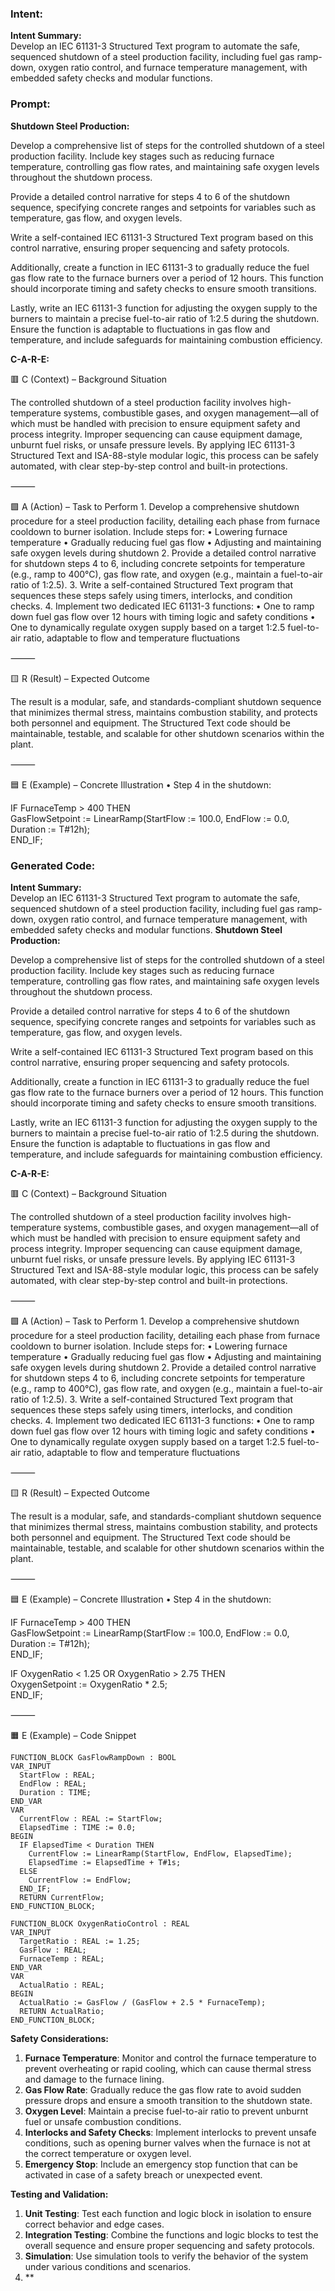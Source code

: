 ### Intent:
**Intent Summary:**  
Develop an IEC 61131-3 Structured Text program to automate the safe, sequenced shutdown of a steel production facility, including fuel gas ramp-down, oxygen ratio control, and furnace temperature management, with embedded safety checks and modular functions.

### Prompt:
**Shutdown Steel Production:**

Develop a comprehensive list of steps for the controlled shutdown of a steel production facility. Include key stages such as reducing furnace temperature, controlling gas flow rates, and maintaining safe oxygen levels throughout the shutdown process.

Provide a detailed control narrative for steps 4 to 6 of the shutdown sequence, specifying concrete ranges and setpoints for variables such as temperature, gas flow, and oxygen levels.

Write a self-contained IEC 61131-3 Structured Text program based on this control narrative, ensuring proper sequencing and safety protocols.

Additionally, create a function in IEC 61131-3 to gradually reduce the fuel gas flow rate to the furnace burners over a period of 12 hours. This function should incorporate timing and safety checks to ensure smooth transitions.

Lastly, write an IEC 61131-3 function for adjusting the oxygen supply to the burners to maintain a precise fuel-to-air ratio of 1:2.5 during the shutdown. Ensure the function is adaptable to fluctuations in gas flow and temperature, and include safeguards for maintaining combustion efficiency.

**C-A-R-E:**

🟥 C (Context) – Background Situation

The controlled shutdown of a steel production facility involves high-temperature systems, combustible gases, and oxygen management—all of which must be handled with precision to ensure equipment safety and process integrity. Improper sequencing can cause equipment damage, unburnt fuel risks, or unsafe pressure levels. By applying IEC 61131-3 Structured Text and ISA-88-style modular logic, this process can be safely automated, with clear step-by-step control and built-in protections.

⸻

🟩 A (Action) – Task to Perform
	1.	Develop a comprehensive shutdown procedure for a steel production facility, detailing each phase from furnace cooldown to burner isolation. Include steps for:
	•	Lowering furnace temperature
	•	Gradually reducing fuel gas flow
	•	Adjusting and maintaining safe oxygen levels during shutdown
	2.	Provide a detailed control narrative for shutdown steps 4 to 6, including concrete setpoints for temperature (e.g., ramp to 400°C), gas flow rate, and oxygen (e.g., maintain a fuel-to-air ratio of 1:2.5).
	3.	Write a self-contained Structured Text program that sequences these steps safely using timers, interlocks, and condition checks.
	4.	Implement two dedicated IEC 61131-3 functions:
	•	One to ramp down fuel gas flow over 12 hours with timing logic and safety conditions
	•	One to dynamically regulate oxygen supply based on a target 1:2.5 fuel-to-air ratio, adaptable to flow and temperature fluctuations

⸻

🟨 R (Result) – Expected Outcome

The result is a modular, safe, and standards-compliant shutdown sequence that minimizes thermal stress, maintains combustion stability, and protects both personnel and equipment. The Structured Text code should be maintainable, testable, and scalable for other shutdown scenarios within the plant.

⸻

🟦 E (Example) – Concrete Illustration
	•	Step 4 in the shutdown:

 IF FurnaceTemp > 400 THEN  
    GasFlowSetpoint := LinearRamp(StartFlow := 100.0, EndFlow := 0.0, Duration := T#12h);  
END_IF;

### Generated Code:
**Intent Summary:**  
Develop an IEC 61131-3 Structured Text program to automate the safe, sequenced shutdown of a steel production facility, including fuel gas ramp-down, oxygen ratio control, and furnace temperature management, with embedded safety checks and modular functions.
**Shutdown Steel Production:**

Develop a comprehensive list of steps for the controlled shutdown of a steel production facility. Include key stages such as reducing furnace temperature, controlling gas flow rates, and maintaining safe oxygen levels throughout the shutdown process.

Provide a detailed control narrative for steps 4 to 6 of the shutdown sequence, specifying concrete ranges and setpoints for variables such as temperature, gas flow, and oxygen levels.

Write a self-contained IEC 61131-3 Structured Text program based on this control narrative, ensuring proper sequencing and safety protocols.

Additionally, create a function in IEC 61131-3 to gradually reduce the fuel gas flow rate to the furnace burners over a period of 12 hours. This function should incorporate timing and safety checks to ensure smooth transitions.

Lastly, write an IEC 61131-3 function for adjusting the oxygen supply to the burners to maintain a precise fuel-to-air ratio of 1:2.5 during the shutdown. Ensure the function is adaptable to fluctuations in gas flow and temperature, and include safeguards for maintaining combustion efficiency.

**C-A-R-E:**

🟥 C (Context) – Background Situation

The controlled shutdown of a steel production facility involves high-temperature systems, combustible gases, and oxygen management—all of which must be handled with precision to ensure equipment safety and process integrity. Improper sequencing can cause equipment damage, unburnt fuel risks, or unsafe pressure levels. By applying IEC 61131-3 Structured Text and ISA-88-style modular logic, this process can be safely automated, with clear step-by-step control and built-in protections.

⸻

🟩 A (Action) – Task to Perform
	1.	Develop a comprehensive shutdown procedure for a steel production facility, detailing each phase from furnace cooldown to burner isolation. Include steps for:
	•	Lowering furnace temperature
	•	Gradually reducing fuel gas flow
	•	Adjusting and maintaining safe oxygen levels during shutdown
	2.	Provide a detailed control narrative for shutdown steps 4 to 6, including concrete setpoints for temperature (e.g., ramp to 400°C), gas flow rate, and oxygen (e.g., maintain a fuel-to-air ratio of 1:2.5).
	3.	Write a self-contained Structured Text program that sequences these steps safely using timers, interlocks, and condition checks.
	4.	Implement two dedicated IEC 61131-3 functions:
	•	One to ramp down fuel gas flow over 12 hours with timing logic and safety conditions
	•	One to dynamically regulate oxygen supply based on a target 1:2.5 fuel-to-air ratio, adaptable to flow and temperature fluctuations

⸻

🟨 R (Result) – Expected Outcome

The result is a modular, safe, and standards-compliant shutdown sequence that minimizes thermal stress, maintains combustion stability, and protects both personnel and equipment. The Structured Text code should be maintainable, testable, and scalable for other shutdown scenarios within the plant.

⸻

🟦 E (Example) – Concrete Illustration
	•	Step 4 in the shutdown:

 IF FurnaceTemp > 400 THEN  
    GasFlowSetpoint := LinearRamp(StartFlow := 100.0, EndFlow := 0.0, Duration := T#12h);  
END_IF;  

 IF OxygenRatio < 1.25 OR OxygenRatio > 2.75 THEN  
    OxygenSetpoint := OxygenRatio * 2.5;  
END_IF;  

⸻

🟧 E (Example) – Code Snippet

```ST
FUNCTION_BLOCK GasFlowRampDown : BOOL
VAR_INPUT
  StartFlow : REAL;
  EndFlow : REAL;
  Duration : TIME;
END_VAR
VAR
  CurrentFlow : REAL := StartFlow;
  ElapsedTime : TIME := 0.0;
BEGIN
  IF ElapsedTime < Duration THEN
    CurrentFlow := LinearRamp(StartFlow, EndFlow, ElapsedTime);
    ElapsedTime := ElapsedTime + T#1s;
  ELSE
    CurrentFlow := EndFlow;
  END_IF;
  RETURN CurrentFlow;
END_FUNCTION_BLOCK;

FUNCTION_BLOCK OxygenRatioControl : REAL
VAR_INPUT
  TargetRatio : REAL := 1.25;
  GasFlow : REAL;
  FurnaceTemp : REAL;
END_VAR
VAR
  ActualRatio : REAL;
BEGIN
  ActualRatio := GasFlow / (GasFlow + 2.5 * FurnaceTemp);
  RETURN ActualRatio;
END_FUNCTION_BLOCK;
```

**Safety Considerations:**

1. **Furnace Temperature**: Monitor and control the furnace temperature to prevent overheating or rapid cooling, which can cause thermal stress and damage to the furnace lining.
2. **Gas Flow Rate**: Gradually reduce the gas flow rate to avoid sudden pressure drops and ensure a smooth transition to the shutdown state.
3. **Oxygen Level**: Maintain a precise fuel-to-air ratio to prevent unburnt fuel or unsafe combustion conditions.
4. **Interlocks and Safety Checks**: Implement interlocks to prevent unsafe conditions, such as opening burner valves when the furnace is not at the correct temperature or oxygen level.
5. **Emergency Stop**: Include an emergency stop function that can be activated in case of a safety breach or unexpected event.

**Testing and Validation:**

1. **Unit Testing**: Test each function and logic block in isolation to ensure correct behavior and edge cases.
2. **Integration Testing**: Combine the functions and logic blocks to test the overall sequence and ensure proper sequencing and safety protocols.
3. **Simulation**: Use simulation tools to verify the behavior of the system under various conditions and scenarios.
4. **
